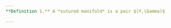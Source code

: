 ```yaml
---
**Definition 1.** A *sutured manifold* is a pair $(Y,\Gamma)$

---
```

<!--stackedit_data:
eyJoaXN0b3J5IjpbMTM3MTQ4MjcxXX0=
-->